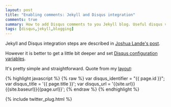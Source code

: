 ```yaml
---
layout: post
title: "Enabling comments: Jekyll and Disqus integration"
comments: true
summary: How to add Disqus comments to you Jekyll blog. Useful disqus variables.
tags: [disqus,jekyll,blogging]
---
```



Jekyll and Disqus integration steps are described in [Joshua Lande's post](http://joshualande.com/jekyll-github-pages-poole/).


However it is better to get a little bit deeper and set [Disqus configuration variables](https://help.disqus.com/customer/portal/articles/472098-javascript-configuration-variables).

It's pretty simple and straightforward.  Quote from my [layout](https://github.com/vitalyrepin/vrepinblog/blob/master/_layouts/default.html):

{% highlight javascript %}
{% raw %}
var disqus_identifier = "{{ page.id }}";
var disqus_title = '{{ page.title }}';
var disqus_url = '{{site.url}}{{site.baseurl}}{{page.url}}';
{% endraw %}
{% endhighlight %}

{% include twitter_plug.html %}
